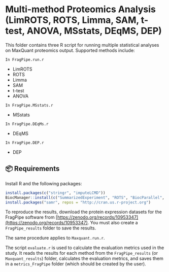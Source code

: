 
# Multi-method Proteomics Analysis (LimROTS, ROTS, Limma, SAM, t-test, ANOVA, MSstats, DEqMS, DEP)

This folder contains three R script for running multiple statistical analyses on MaxQuant proteomics output. Supported methods include:

`In FragPipe.run.r`

- LimROTS
- ROTS
- Limma
- SAM
- t-test
- ANOVA

`In FragPipe.MSstats.r`

- MSstats

`In FragPipe.DEqMs.r`
  
- DEqMS

`In FragPipe.DEP.r`
  
- DEP

## 📦 Requirements

Install R and the following packages:

```r
install.packages(c("stringr", "imputeLCMD"))
BiocManager::install(c("SummarizedExperiment", "ROTS", "BiocParallel", "LimROTS", "MSstats" , "DEqMS", "DEP" , "limma"))
install.packages("samr", repos = "http://cran.us.r-project.org")
```

To reproduce the results, download the protein expression datasets for the FragPipe software from [https://zenodo.org/records/10953347](https://zenodo.org/records/10953347). You must also create a `FragPipe_results` folder to save the results.

The same procedure applies to `Maxquant.run.r`.

The script `evaluate.r` is used to calculate the evaluation metrics used in the study. It reads the results for each method from the `FragPipe_results` (or `Maxquant_results`) folder, calculates the evaluation metrics, and saves them in a `metrics_FragPipe` folder (which should be created by the user).
